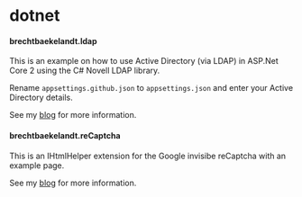 # dotnet
#### brechtbaekelandt.ldap

This is an example on how to use Active Directory (via LDAP) in ASP.Net Core 2 using the C# Novell LDAP library.

Rename `appsettings.github.json` to `appsettings.json` and enter your Active Directory details.

See my [blog](https://www.brechtbaekelandt.net/blog/post/authenticating-against-active-directory-with-aspnet-core-2-and-managing-users) for more information.

#### brechtbaekelandt.reCaptcha

This is an IHtmlHelper extension for the Google invisibe reCaptcha with an example page.

See my [blog](https://www.brechtbaekelandt.net/blog/post/ihtmlhelper-extension-for-google-invisible-recaptcha-in-aspnet-core-2-on-any-html-element) for more information.


